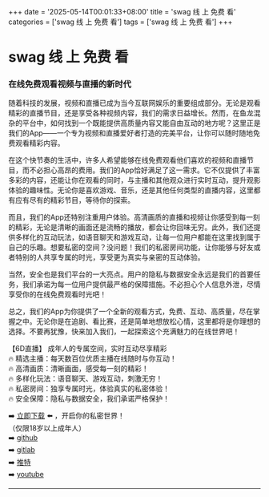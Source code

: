 +++
date = '2025-05-14T00:01:33+08:00'
title = 'swag 线 上 免费 看'
categories = ['swag 线 上 免费 看']
tags = ['swag 线 上 免费 看']
+++

# swag 线 上 免费 看

### 在线免费观看视频与直播的新时代

随着科技的发展，视频和直播已成为当今互联网娱乐的重要组成部分。无论是观看精彩的直播节目，还是享受各种视频内容，我们的需求日益增长。然而，在鱼龙混杂的平台中，如何找到一个既能提供高质量内容又能自由互动的地方呢？这里正是我们的App——一个专为视频和直播爱好者打造的完美平台，让你可以随时随地免费观看精彩内容。

在这个快节奏的生活中，许多人希望能够在线免费观看他们喜欢的视频和直播节目，而不必担心高昂的费用。我们的App恰好满足了这一需求。它不仅提供了丰富多彩的内容，还能让你在观看的同时，与主播和其他观众进行实时互动，提升观影体验的趣味性。无论你是喜欢游戏、音乐，还是其他任何类型的直播内容，这里都有应有尽有的精彩节目，等待你的探索。

而且，我们的App还特别注重用户体验。高清画质的直播和视频让你感受到每一刻的精彩，无论是清晰的画面还是流畅的播放，都会让你回味无穷。此外，我们还提供多样化的互动玩法，如语音聊天和游戏互动，让每一位用户都能在这里找到属于自己的乐趣。想要私密的空间？没问题！我们的私密房间功能，让你能够与好友或者特别的人共享专属的时光，享受更为真实与亲密的互动体验。

当然，安全也是我们平台的一大亮点。用户的隐私与数据安全永远是我们的首要任务，我们承诺为每一位用户提供最严格的保障措施。不必担心个人信息外泄，尽情享受你的在线免费观看时光吧！

总之，我们的App为你提供了一个全新的观看方式，免费、互动、高质量，尽在掌握之中。无论你是在追剧、看比赛，还是简单地想放松心情，这里都将是你理想的选择。不要再犹豫，快来加入我们，一起探索这个充满魅力的在线世界吧！

【6D直播】
成年人的专属空间，实时互动尽享精彩  
🔥 精选主播：每天数百位优质主播在线随时与你互动！  
🔥 高清画质：清晰画面，感受每一刻的精彩！  
🔥 多样化玩法：语音聊天、游戏互动，刺激无穷！  
🔥 私密房间：独享专属时光，体验真实的私密体验！  
🔥 安全保障：隐私与数据安全，我们承诺严格保护！  

➡️ [立即下载](https://down123.s3.ap-east-1.amazonaws.com/index.html?channelCode=blog) ⬅️ ，开启你的私密世界！  
（仅限18岁以上成年人）  
➡️ [github](https://aldult-live.github.io/)  
➡️ [gitlab](https://seo-09598d.gitlab.io/)  
➡️ [推特](https://x.com/wegame33)  
➡️ [youtube](https://www.youtube.com/@6Dlive)  

---
